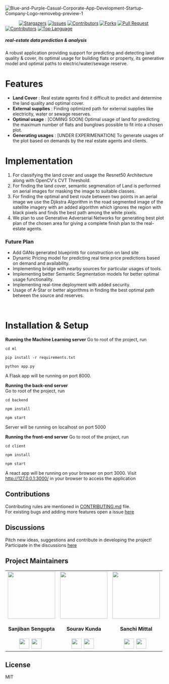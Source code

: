 &nbsp;&nbsp;&nbsp;&nbsp;&nbsp;&nbsp;&nbsp;&nbsp;&nbsp;&nbsp;&nbsp;&nbsp;&nbsp;&nbsp;&nbsp;&nbsp;&nbsp;&nbsp;&nbsp;&nbsp;
<img src="https://i.ibb.co/jTJnkH3/Blue-and-Purple-Casual-Corporate-App-Development-Startup-Company-Logo-removebg-preview-1.png" alt="Blue-and-Purple-Casual-Corporate-App-Development-Startup-Company-Logo-removebg-preview-1" border="0">

&nbsp;&nbsp;&nbsp;&nbsp;&nbsp;&nbsp;&nbsp;&nbsp;&nbsp;&nbsp;
[![Stargazers](https://img.shields.io/github/stars/deluminators/Realate)](https://github.com//deluminators/Realate/stargazers)
[![Issues](https://img.shields.io/github/issues/deluminators/Realate)](https://github.com/deluminators/Realate/issues)
[![Contributors](https://img.shields.io/github/contributors/deluminators/Realate)](https://img.shields.io/github/contributors/deluminators/Realate)
[![Forks](https://img.shields.io/github/forks/deluminators/Realate)](https://github.com//deluminators/Realate/network/members)
[![Pull Request](https://img.shields.io/github/issues-pr/deluminators/Realate)](https://github.com/deluminators/Realate/pulls)
[![Contributors](https://img.shields.io/github/contributors/deluminators/Realate)](https://img.shields.io/github/contributors/deluminators/Realate)
[![Top Language](https://img.shields.io/github/languages/top/deluminators/Realate)](https://github.com/deluminators/Realate)




##### _real-estate data prediction & analysis_

A robust application providing support for predicting and detecting land quality & cover, its optimal usage for building flats or property, its generative model and optimal paths to electric/water/sewage reserve.

# Features

- **Land Cover** : Real estate agents find it difficult to predict and determine the land quality and optimal cover.
- **External supplies** : Finding optimized path for external supplies like electricity, water or sewage reserves.
- **Optimal usage** : [COMING SOON] Optimal usage of land for predicting the maximum number of flats and bunglows possible to fit into a chosen plot.
- **Generating usages** : [UNDER EXPERIMENATION] To generate usages of the plot based on demands by the real estate agents and clients.

# Implementation

1. For classifying the land cover and usage the Resnet50 Architecture along with OpenCV's CVT Threshold.
2. For finding the land cover, semantic segmenation of Land is performed on aerial images for masking the image to suitable classes.
3. For finding the optimal and best route between two points in an aerial image we use the Djikstra Algorithm in the road segmented image of the satellite imagery with an added algorithm which ignores the region with black pixels and finds the best path among the white pixels.
4. We plan to use Generative Adverserial Networks for generating best plot plan of the chosen area for giving a complete finish plan to the real-estate agents.


### Future Plan

- Add GANs generated blueprints for construction on land site
- Dynamic Pricing model for predicting real time price predictions based on demand and availability.
- Implementing bridge with nearby sources for particular usages of tools.
- Implementing better Semantic Segmentation models for better optimal usage functionality.
- Implementing real-time deployment with added security.
- Usage of A-Star or better algorithms in finding the best optimal path between the source and reserves.
<br>

# Installation & Setup

**Running the Machine Learning server**
Go to root of the project, run

```
cd ml
```

```
pip install -r requirements.txt
```

```
python app.py
```

A Flask app will be running on port 8000.  

**Running the back-end server**  
Go to root of the project, run

```
cd backend
```

```
npm install
```

```
npm start
```

Server will be running on localhost on port 5000  
  
  

**Running the front-end server**
Go to root of the project, run

```
cd client
```

```
npm install
```

```
npm start
```

A react app will be running on your browser on port 3000.
Visit http://127.0.0.1:3000/ in your browser to access the application



## Contributions

Contributing rules are mentioned in <a href="https://github.com/deluminators/Realate/blob/main/CONTRIBUTING.md">CONTRIBUTING.md</a> file.  
For existing bugs and adding more features open a issue [here](https://github.com/deluminators/Matix/issues)


## Discussions

Pitch new ideas, suggestions and contribute in developing the project! Participate in the discussions [here](https://github.com/deluminators/Realate/discussions)

## Project Maintainers

<table>
<tr>
<td align="center"><a href="https://github.com/sanjibansg"><img src="https://avatars.githubusercontent.com/u/40017007?v=4" width=150px height=150px /></a></br> <h4>Sanjiban Sengupta</h4>
<a href="https://www.linkedin.com/in/sanjiban-sengupta/"><img src="http://pngimg.com/uploads/linkedIn/linkedIn_PNG15.png" width=32px height=32px></a><a href="https://github.com/sanjibansg" style="padding:7px;"><img src="https://i.pinimg.com/originals/b5/1b/78/b51b78ecc9e5711274931774e433b5e6.png" width=32 height=32></a></td>

<td align="center"><a href="https://github.com/07souravkunda"><img src="https://media-exp1.licdn.com/dms/image/C5103AQHQLzOcQVoErg/profile-displayphoto-shrink_800_800/0/1583347930281?e=1638403200&v=beta&t=AoRRg1Q6RYqhcDZoLnbilz479MJnYPho8MM5TOWicFI" width=150px height=150px /></a></br> <h4>Sourav Kunda</h4>
<a href="https://www.linkedin.com/in/souravkunda/"><img src="http://pngimg.com/uploads/linkedIn/linkedIn_PNG15.png" width=32px height=32px></a><a href="https://github.com/07souravkunda" style="padding:7px;"><img src="https://i.pinimg.com/originals/b5/1b/78/b51b78ecc9e5711274931774e433b5e6.png" width=32 height=32></a></td>

<td align="center"><a href="https://github.com/SanchiMittal"><img src="https://media-exp1.licdn.com/dms/image/C4D03AQEXvY2-Ko4f0Q/profile-displayphoto-shrink_800_800/0/1617735487447?e=1638403200&v=beta&t=atAYpGSuMXen2uA0DckxewJHxoQk1ksVWITqTGCM11s" width=150px height=150px /></a></br> <h4>Sanchi Mittal</h4>
<a href="https://www.linkedin.com/in/sanchi-mittal/"><img src="http://pngimg.com/uploads/linkedIn/linkedIn_PNG15.png" width=32px height=32px></a><a href="https://github.com/SanchiMittal" style="padding:7px;"><img src="https://i.pinimg.com/originals/b5/1b/78/b51b78ecc9e5711274931774e433b5e6.png" width=32 height=32></a></td>

</tr>
</table>

## License

MIT
